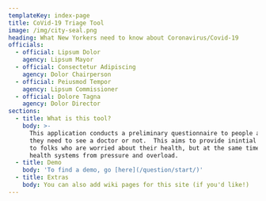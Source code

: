 ```yaml
---
templateKey: index-page
title: CoVid-19 Triage Tool
image: /img/city-seal.png
heading: What New Yorkers need to know about Coronavirus/Covid-19
officials:
  - official: Lipsum Dolor
    agency: Lipsum Mayor
  - official: Consectetur Adipiscing
    agency: Dolor Chairperson
  - official: Peiusmod Tempor
    agency: Lipsum Commissioner
  - official: Dolore Tagna
    agency: Dolor Director
sections:
  - title: What is this tool?
    body: >-
      This application conducts a preliminary questionnaire to people and see if
      they need to see a doctor or not.  This aims to provide inintial support
      to folks who are worried about their health, but at the same time relieve
      health systems from pressure and overload.
  - title: Demo
    body: 'To find a demo, go [here](/question/start/)'
  - title: Extras
    body: You can also add wiki pages for this site (if you'd like!)
---
```


